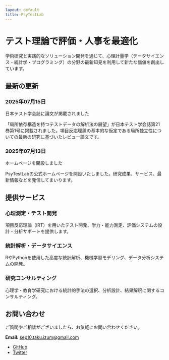 ```yaml
---
layout: default
title: PsyTestLab
---
```


# テスト理論で評価・人事を最適化

学術研究と実践的なソリューション開発を通じて、心理計量学（データサイエンス・統計学・プログラミング）の分野の最新知見を利用して新たな価値を創出しています。

## 最新の更新

### 2025年07月15日
日本テスト学会誌に論文が掲載されました

「局所依存構造を持つテストデータの解析法の展望」が日本テスト学会誌第21巻第1号に掲載されました。項目反応理論の基本的な仮定である局所独立性についての最新の研究に基づいたレビュー論文です。

### 2025年07月13日
ホームページを開設しました

PsyTestLabの公式ホームページを開設いたしました。研究成果、サービス、最新情報などを発信してまいります。

## 提供サービス

### 心理測定・テスト開発
項目反応理論（IRT）を用いたテスト開発、学力・能力測定、評価システムの設計・分析サポートを提供します。

### 統計解析・データサイエンス
RやPythonを使用した高度な統計解析、機械学習モデリング、データ分析システムの開発。

### 研究コンサルティング
心理学・教育学研究における統計的手法の選択、分析設計、結果解釈に関するコンサルティング。

## お問い合わせ

ご質問やご相談がございましたら、お気軽にお問い合わせください。

**Email:** sep10.taku.izum@gmail.com

- [GitHub](https://github.com/takuizum)
- [Twitter](https://twitter.com/takuizum)